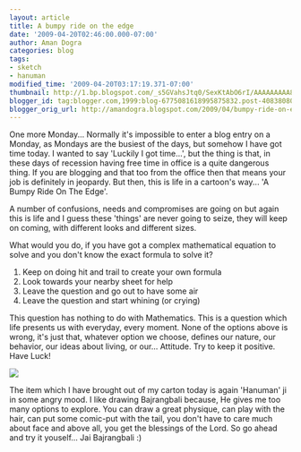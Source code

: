 ```yaml
---
layout: article
title: A bumpy ride on the edge
date: '2009-04-20T02:46:00.000-07:00'
author: Aman Dogra
categories: blog
tags:
- sketch
- hanuman
modified_time: '2009-04-20T03:17:19.371-07:00'
thumbnail: http://1.bp.blogspot.com/_s5GVahsJtq0/SexKtAbO6rI/AAAAAAAAA80/cWrgenYl6Es/s72-c/Hanuman.jpg
blogger_id: tag:blogger.com,1999:blog-6775081618995875832.post-4083808024537708231
blogger_orig_url: http://amandogra.blogspot.com/2009/04/bumpy-ride-on-edge.html
---
```


One more Monday... Normally it's impossible to enter a blog entry on
a Monday, as Mondays are the busiest of the days, but somehow I have got
time today. I wanted to say 'Luckily I got time...', but the thing is
that, in these days of recession having free time in office is a quite
dangerous thing. If you are blogging and that too from the office then
that means your job is definitely in jeopardy. But then, this is life in
a cartoon's way... 'A Bumpy Ride On The Edge'.
<!--more-->

A number of confusions, needs and compromises are going on but again this is life and I guess these 'things' are never going to seize, they will keep on coming, with
different looks and different sizes.

What would you do, if you have got a complex mathematical equation to
solve and you don't know the exact formula to solve it?

1.  Keep on doing hit and trail to create your own formula
2.  Look towards your nearby sheet for help
3.  Leave the question and go out to have some air
4.  Leave the question and start whining (or crying)

This question has nothing to do with Mathematics. This is a question
which life presents us with everyday, every moment. None of the options
above is wrong, it's just that, whatever option we choose, defines our
nature, our behavior, our ideas about living, or our... Attitude. Try to
keep it positive. Have Luck!

[![](http://1.bp.blogspot.com/_s5GVahsJtq0/SexKtAbO6rI/AAAAAAAAA80/cWrgenYl6Es/s320/Hanuman.jpg)](http://1.bp.blogspot.com/_s5GVahsJtq0/SexKtAbO6rI/AAAAAAAAA80/cWrgenYl6Es/s1600-h/Hanuman.jpg)

The item which I have brought out of my carton today is again 'Hanuman'
ji in some angry mood. I like drawing Bajrangbali because, He gives me
too many options to explore. You can draw a great physique, can play
with the hair, can put some comic-put with the tail, you don't have to
care much about face and above all, you get the blessings of the Lord.
So go ahead and try it youself... Jai Bajrangbali :)
